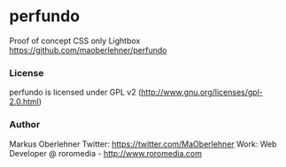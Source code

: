 # perfundo
Proof of concept CSS only Lightbox
https://github.com/maoberlehner/perfundo

### License
perfundo is licensed under GPL v2 (http://www.gnu.org/licenses/gpl-2.0.html)

### Author
Markus Oberlehner
Twitter: https://twitter.com/MaOberlehner
Work: Web Developer @ roromedia - http://www.roromedia.com